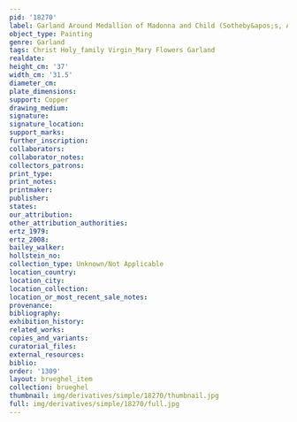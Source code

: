 ```yaml
---
pid: '18270'
label: Garland Around Medallion of Madonna and Child (Sotheby&apos;s, Amsterdam)
object_type: Painting
genre: Garland
tags: Christ Holy_family Virgin_Mary Flowers Garland
realdate: 
height_cm: '37'
width_cm: '31.5'
diameter_cm: 
plate_dimensions: 
support: Copper
drawing_medium: 
signature: 
signature_location: 
support_marks: 
further_inscription: 
collaborators: 
collaborator_notes: 
collectors_patrons: 
print_type: 
print_notes: 
printmaker: 
publisher: 
states: 
our_attribution: 
other_attribution_authorities: 
ertz_1979: 
ertz_2008: 
bailey_walker: 
hollstein_no: 
collection_type: Unknown/Not Applicable
location_country: 
location_city: 
location_collection: 
location_or_most_recent_sale_notes: 
provenance: 
bibliography: 
exhibition_history: 
related_works: 
copies_and_variants: 
curatorial_files: 
external_resources: 
biblio: 
order: '1309'
layout: brueghel_item
collection: brueghel
thumbnail: img/derivatives/simple/18270/thumbnail.jpg
full: img/derivatives/simple/18270/full.jpg
---
```

